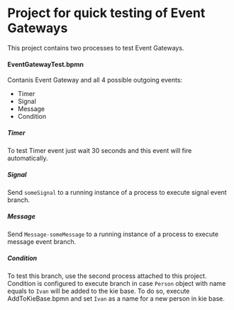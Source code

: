 Project for quick testing of Event Gateways
=======================

This project contains two processes to test Event Gateways.

#### EventGatewayTest.bpmn
Contanis Event Gateway and all 4 possible outgoing events:
* Timer
* Signal
* Message
* Condition

##### Timer
To test Timer event just wait 30 seconds and this event will fire automatically.

##### Signal
Send `someSignal` to a running instance of a process to execute signal event branch.

##### Message
Send `Message-someMessage` to a running instance of a process to execute message event branch.

##### Condition
To test this branch, use the second process attached to this project. Condition is configured to execute branch in case `Person` object with name equals to `Ivan` will be added to the kie base. To do so, execute AddToKieBase.bpmn and set `Ivan` as a name for a new person in kie base.
